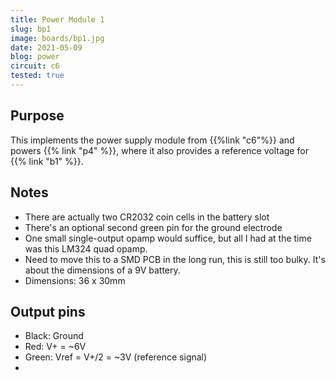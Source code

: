 ```yaml
---
title: Power Module 1
slug: bp1
image: boards/bp1.jpg
date: 2021-05-09
blog: power
circuit: c6
tested: true
---
```


## Purpose

This implements the power supply module from {{%link "c6"%}} and powers {{%
link "p4" %}}, where it also provides a reference voltage for
{{% link "b1" %}}.

## Notes

- There are actually two CR2032 coin cells in the battery slot
- There's an optional second green pin for the ground electrode
- One small single-output opamp would suffice, but all I had at the time was this LM324 quad opamp.
- Need to move this to a SMD PCB in the long run, this is still too bulky. It's about the dimensions of a 9V battery.
- Dimensions: 36 x 30mm

## Output pins

- Black: Ground
- Red: V+ = ~6V
- Green: Vref = V+/2 = ~3V (reference signal)
- 
